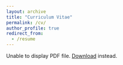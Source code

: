 ```yaml
---
layout: archive
title: "Curriculum Vitae"
permalink: /cv/
author_profile: true
redirect_from:
  - /resume
---
```


<html>
  <body>
    <object data="https://alessandro-zunino.github.io/files/AZunino_Academic_CV.pdf" type="application/pdf" width="100%" height="100px">
      <p>Unable to display PDF file. <a href="https://alessandro-zunino.github.io/files/AZunino_Academic_CV.pdf">Download</a> instead.</p>
    </object>
  </body>
</html>
